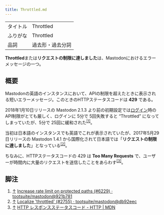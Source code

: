 ```yaml
---
title: Throttled.md
---
```

<div>

|          |                  |
|----------|------------------|
| タイトル | Throttled        |
| ふりがな | Throttled        |
| 品詞     | 過去形・過去分詞 |

  
**Throttled**または**リクエストの制限に達しました**は、Mastodonにおけるエラーメッセージの一つ。

## 概要

Mastodonの英語のインスタンスにおいて、APIの制限を超えたときに表示される短いエラーメッセージ。このときのHTTPステータスコードは **429** である。

2018年1月10日リリースの Mastodon 2.1.3 より前の初期設定では[ログイン](/%E3%83%AD%E3%82%B0%E3%82%A4%E3%83%B3 "ログイン")時のAPI制限がとても厳しく、ログインに 5分で 5回失敗すると “Throttled” になってしまっていたが、5分で 25回に緩和された<sup>[\[1\]](#cite_note-1)</sup>。

当初は日本語のインスタンスでも英語でこれが表示されていたが、2017年5月29日リリースの Mastodon 1.4.1 から国際化されて日本語では「**リクエストの制限に達しました**」となっている<sup>[\[2\]](#cite_note-2)</sup>。

ちなみに、HTTPステータスコードの 429 は **Too Many Requests** で、ユーザーが時間内に大量のリクエストを送信したことをあらわす<sup>[\[3\]](#cite_note-3)</sup>。

## 脚注

<div>

1.  [↑](#cite_ref-1) <a href="https://github.com/tootsuite/mastodon/commit/921b78190912b3cd74cea62fc3e773c56e8f609e" rel="nofollow">Increase rate limit on protected paths (#6229) · tootsuite/mastodon@921b781</a>
2.  [↑](#cite_ref-2) <a href="https://github.com/tootsuite/mastodon/commit/db92eec876efc2d5b450b0c9c70d78091762fc4b" rel="nofollow">Localize 'throttled' (#2755) · tootsuite/mastodon@db92eec</a>
3.  [↑](#cite_ref-3) <a href="https://developer.mozilla.org/ja/docs/Web/HTTP/Status" rel="nofollow">HTTP レスポンスステータスコード - HTTP | MDN</a>

</div>

</div>

